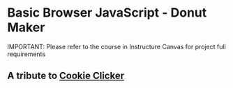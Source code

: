 # Basic Browser JavaScript - Donut Maker

IMPORTANT: Please refer to the course in Instructure Canvas for project full requirements

## A tribute to [Cookie Clicker](https://orteil.dashnet.org/cookieclicker/)

